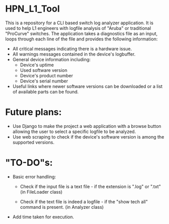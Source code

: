 # HPN_L1_Tool
This is a repository for a CLI based switch log analyzer application. It is used to help L1 engineers with logfile analysis of "Aruba" or traditional "ProCurve" switches.
The application takes a diagnostics file as an input, loops through each line of the file and provides the following information: 
 - All critical messages indicating there is a hardware issue.
 - All warnings messages contained in the device's logbuffer.
 - General device information including:
   * Device's uptime
   * Used software version
   * Device's product number
   * Device's serial number
 - Useful links where newer software versions can be downloaded or a list of available parts can be found.

# Future plans:
- Use Django to make the project a web application with a browse button allowing the user to select a specific logfile to be analyzed.
- Use web scraping to check if the device's software version is among the supported versions.

# "TO-DO"s:
- Basic error handling:
  - Check if the input file is a text file - if the extension is ".log" or ".txt" (in FileLoader class)
  
  - Check if the text file is indeed a logfile - if the "show tech all" command is present. (in Analyzer class)

- Add time taken for execution.
